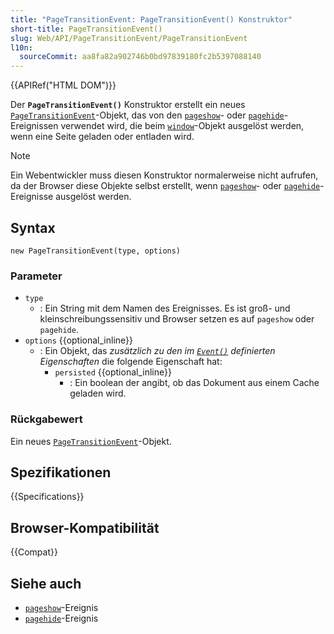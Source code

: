 ```yaml
---
title: "PageTransitionEvent: PageTransitionEvent() Konstruktor"
short-title: PageTransitionEvent()
slug: Web/API/PageTransitionEvent/PageTransitionEvent
l10n:
  sourceCommit: aa8fa82a902746b0bd97839180fc2b5397088140
---
```


{{APIRef("HTML DOM")}}

Der **`PageTransitionEvent()`** Konstruktor erstellt ein neues [`PageTransitionEvent`](/de/docs/Web/API/PageTransitionEvent)-Objekt, das von den [`pageshow`](/de/docs/Web/API/Window/pageshow_event)- oder [`pagehide`](/de/docs/Web/API/Window/pagehide_event)-Ereignissen verwendet wird, die beim [`window`](/de/docs/Web/API/Window)-Objekt ausgelöst werden, wenn eine Seite geladen oder entladen wird.

> [!NOTE]
> Ein Webentwickler muss diesen Konstruktor normalerweise nicht aufrufen, da der Browser diese Objekte selbst erstellt, wenn [`pageshow`](/de/docs/Web/API/Window/pageshow_event)- oder [`pagehide`](/de/docs/Web/API/Window/pagehide_event)-Ereignisse ausgelöst werden.

## Syntax

```js-nolint
new PageTransitionEvent(type, options)
```

### Parameter

- `type`
  - : Ein String mit dem Namen des Ereignisses.
    Es ist groß- und kleinschreibungssensitiv und Browser setzen es auf `pageshow` oder `pagehide`.
- `options` {{optional_inline}}
  - : Ein Objekt, das _zusätzlich zu den im [`Event()`](/de/docs/Web/API/Event/Event) definierten Eigenschaften_ die folgende Eigenschaft hat:
    - `persisted` {{optional_inline}}
      - : Ein boolean der angibt, ob das Dokument aus einem Cache geladen wird.

### Rückgabewert

Ein neues [`PageTransitionEvent`](/de/docs/Web/API/PageTransitionEvent)-Objekt.

## Spezifikationen

{{Specifications}}

## Browser-Kompatibilität

{{Compat}}

## Siehe auch

- [`pageshow`](/de/docs/Web/API/Window/pageshow_event)-Ereignis
- [`pagehide`](/de/docs/Web/API/Window/pagehide_event)-Ereignis
